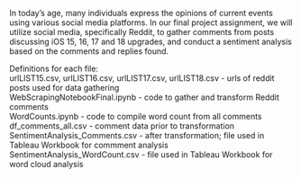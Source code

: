 In today’s age, many individuals express the opinions of current events using various social
media platforms. In our final project assignment, we will utilize social media, specifically
Reddit, to gather comments from posts discussing iOS 15, 16, 17 and 18 upgrades, and
conduct a sentiment analysis based on the comments and replies found.

Definitions for each file: \
urlLIST15.csv, urlLIST16.csv, urlLIST17.csv, urlLIST18.csv - urls of reddit posts used for data gathering \
WebScrapingNotebookFinal.ipynb - code to gather and transform Reddit comments \
WordCounts.ipynb - code to compile word count from all comments \
df_comments_all.csv - comment data prior to transformation \
SentimentAnalysis_Comments.csv - after transformation; file used in Tableau Workbook for commment analysis \
SentimentAnalysis_WordCount.csv - file used in Tableau Workbook for word cloud analysis
